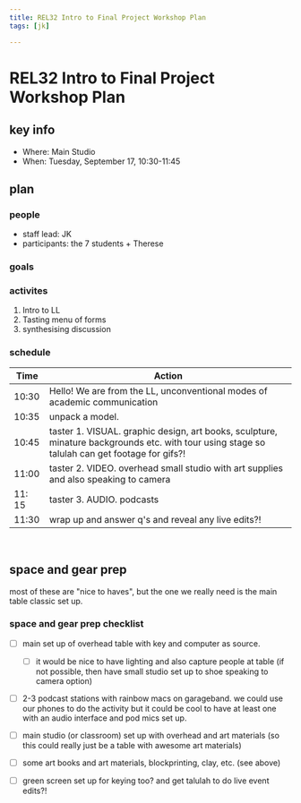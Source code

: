 ```yaml
---
title: REL32 Intro to Final Project Workshop Plan
tags: [jk]

---
```


# REL32 Intro to Final Project Workshop Plan

## key info
- Where: Main Studio
- When: Tuesday, September 17, 10:30-11:45

## plan

### people
* staff lead: JK
* participants: the 7 students + Therese
### goals


### activites
1. Intro to LL
2. Tasting menu of forms
3. synthesising discussion

### schedule

| Time | Action |  
| -------- | -------- | 
| 10:30    |   Hello! We are from the LL, unconventional modes of academic communication  | 
| 10:35    |   unpack a model.    | 
| 10:45    |    taster 1. VISUAL. graphic design, art books, sculpture, minature backgrounds etc. with tour using stage so talulah can get footage for gifs?!| 
| 11:00   | taster 2. VIDEO. overhead small studio with art supplies and also speaking to camera | 
| 11: 15    |  taster 3. AUDIO. podcasts  | 
| 11:30     | wrap up and answer q's  and reveal any live edits?! |  
 
## space and gear prep
most of these are "nice to haves", but the one we really need is the main table classic set up.

### space and gear prep checklist
- [ ] main set up of overhead table with key and computer as source. 
    - [ ] it would be nice to have lighting and also capture people at table  (if not possible, then have small studio set up to shoe speaking to camera option)
- [ ]  2-3 podcast stations with rainbow macs on garageband. we could use our phones to do the activity but it could be cool to have at least one with an audio interface and pod mics set up. 
- [ ] main studio (or classroom) set up with overhead and art materials (so this could really just be a table with awesome art materials)
- [ ] some art books and art materials, blockprinting, clay, etc. (see above)
- [ ] green screen set up for keying too? and get talulah to do live event edits?!


